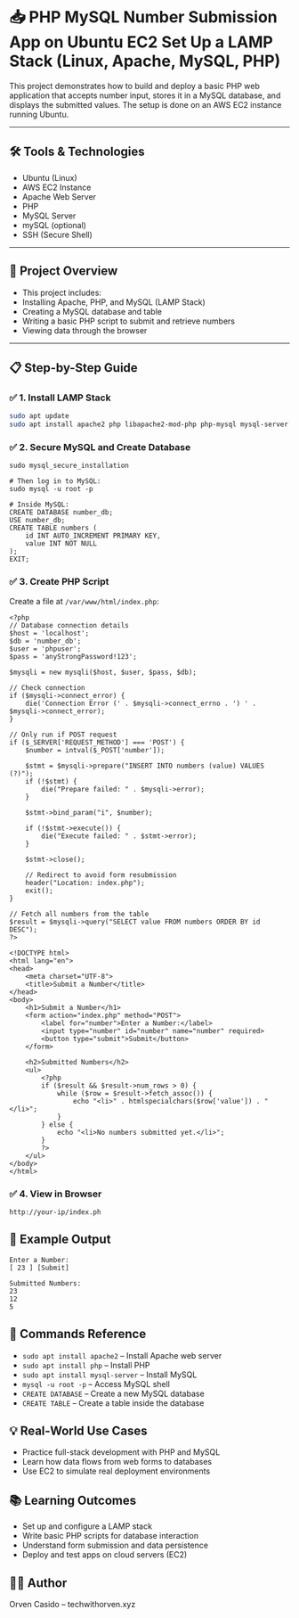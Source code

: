 # 📥 PHP MySQL Number Submission App on Ubuntu EC2 Set Up a LAMP Stack (Linux, Apache, MySQL, PHP)

This project demonstrates how to build and deploy a basic PHP web application that accepts number input, stores it in a MySQL database, and displays the submitted values. The setup is done on an AWS EC2 instance running Ubuntu.

---

## 🛠 Tools & Technologies

- Ubuntu (Linux)
- AWS EC2 Instance
- Apache Web Server
- PHP
- MySQL Server
- mySQL (optional)
- SSH (Secure Shell)

---

## 🚀 Project Overview

- This project includes:
- Installing Apache, PHP, and MySQL (LAMP Stack)
- Creating a MySQL database and table
- Writing a basic PHP script to submit and retrieve numbers
- Viewing data through the browser

---

## 📋 Step-by-Step Guide

### ✅ 1. Install LAMP Stack
```bash
sudo apt update
sudo apt install apache2 php libapache2-mod-php php-mysql mysql-server -y
```

### ✅ 2. Secure MySQL and Create Database
```
sudo mysql_secure_installation

# Then log in to MySQL:
sudo mysql -u root -p

# Inside MySQL:
CREATE DATABASE number_db;
USE number_db;
CREATE TABLE numbers (
    id INT AUTO_INCREMENT PRIMARY KEY,
    value INT NOT NULL
);
EXIT;
```

### ✅ 3. Create PHP Script
Create a file at `/var/www/html/index.php`:
```
<?php
// Database connection details
$host = 'localhost';
$db = 'number_db';
$user = 'phpuser';
$pass = 'anyStrongPassword!123';

$mysqli = new mysqli($host, $user, $pass, $db);

// Check connection
if ($mysqli->connect_error) {
    die('Connection Error (' . $mysqli->connect_errno . ') ' . $mysqli->connect_error);
}

// Only run if POST request
if ($_SERVER['REQUEST_METHOD'] === 'POST') {
    $number = intval($_POST['number']);

    $stmt = $mysqli->prepare("INSERT INTO numbers (value) VALUES (?)");
    if (!$stmt) {
        die("Prepare failed: " . $mysqli->error);
    }

    $stmt->bind_param("i", $number);

    if (!$stmt->execute()) {
        die("Execute failed: " . $stmt->error);
    }

    $stmt->close();

    // Redirect to avoid form resubmission
    header("Location: index.php");
    exit();
}

// Fetch all numbers from the table
$result = $mysqli->query("SELECT value FROM numbers ORDER BY id DESC");
?>

<!DOCTYPE html>
<html lang="en">
<head>
    <meta charset="UTF-8">
    <title>Submit a Number</title>
</head>
<body>
    <h1>Submit a Number</h1>
    <form action="index.php" method="POST">
        <label for="number">Enter a Number:</label>
        <input type="number" id="number" name="number" required>
        <button type="submit">Submit</button>
    </form>

    <h2>Submitted Numbers</h2>
    <ul>
        <?php
        if ($result && $result->num_rows > 0) {
            while ($row = $result->fetch_assoc()) {
                echo "<li>" . htmlspecialchars($row['value']) . "</li>";
            }
        } else {
            echo "<li>No numbers submitted yet.</li>";
        }
        ?>
    </ul>
</body>
</html>

```

### ✅ 4. View in Browser
```
http://your-ip/index.ph

```

## 📸 Example Output
```
Enter a Number:
[ 23 ] [Submit]

Submitted Numbers:
23
12
5
```

## 📎 Commands Reference
- `sudo apt install apache2` – Install Apache web server
- `sudo apt install php` – Install PHP
- `sudo apt install mysql-server` – Install MySQL
- `mysql -u root -p` – Access MySQL shell
- `CREATE DATABASE` – Create a new MySQL database
- `CREATE TABLE` – Create a table inside the database

## 💡 Real-World Use Cases
- Practice full-stack development with PHP and MySQL
- Learn how data flows from web forms to databases
- Use EC2 to simulate real deployment environments

## 📚 Learning Outcomes
- Set up and configure a LAMP stack
- Write basic PHP scripts for database interaction
- Understand form submission and data persistence
- Deploy and test apps on cloud servers (EC2)

## 🧑‍💻 Author
Orven Casido – techwithorven.xyz
